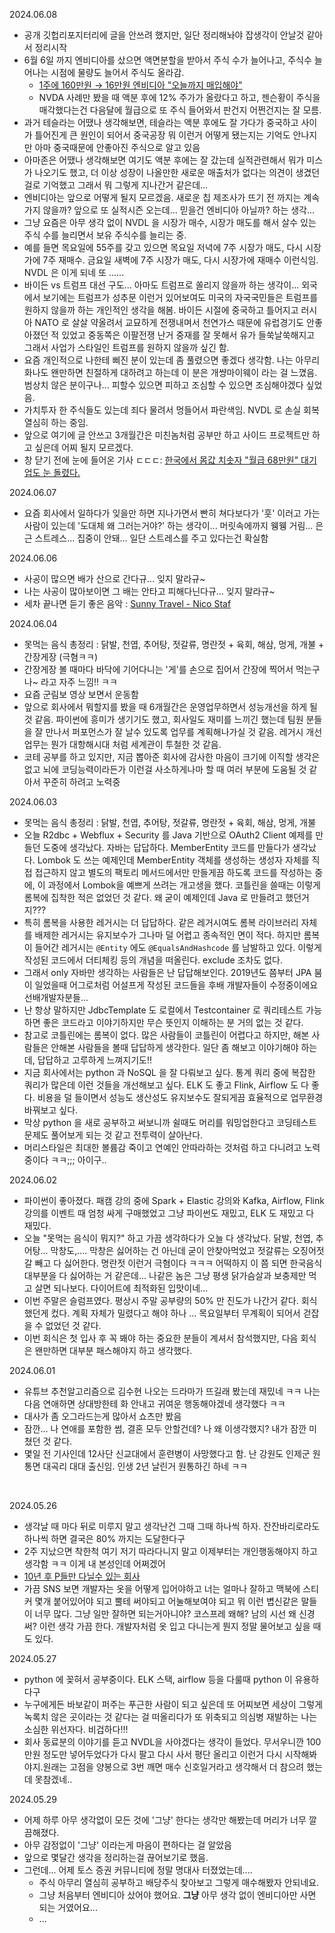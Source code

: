 2024.06.08

- 공개 깃헙리포지터리에 글을 안쓰려 했지만, 일단 정리해놔야 잡생각이 안날것 같아서 정리시작
- 6월 6일 까지 엔비디아를 샀으면 액면분할을 받아서 주식 수가 늘어나고, 주식수 늘어나는 시점에 물량도 늘어서 주식도 올라감. 
  - [1주에 160만원 → 16만원 엔비디아 "오늘까지 매입해야"](https://www.hankyung.com/article/2024060575866)
  - NVDA 사례만 봤을 때 액분 후에 12% 주가가 올랐다고 하고, 젠슨황이 주식을 매각했다는건 다음달에 월급으로 또 주식 들어와서 판건지 어쩐건지는 잘 모름.
- 과거 테슬라는 어땠나 생각해보면, 테슬라는 액분 후에도 잘 가다가 중국하고 사이가 틀어진게 큰 원인이 되어서 중국공장 뭐 이런거 어떻게 됐는지는 기억도 안나지만 아마 중국때문에 안좋아진 주식으로 알고 있음
- 아마존은 어땠나 생각해보면 여기도 액분 후에는 잘 갔는데 실적관련해서 뭐가 미스가 나오기도 했고, 더 이상 성장이 나올만한 새로운 매출처가 없다는 의견이 생겼던 걸로 기억했고 그래서 뭐 그렇게 지나간거 같은데... 
- 엔비디아는 앞으로 어떻게 될지 모르겠음. 새로운 칩 제조사가 뜨기 전 까지는 계속 가지 않을까? 앞으로 또 실적시즌 오는데... 믿을건 엔비디아 아닐까? 하는 생각...
- 그냥 요즘은 아무 생각 없이 NVDL 을 시장가 매수, 시장가 매도를 해서 살수 있는 주식 수를 늘리면서 보유 주식수를 늘리는 중. 
- 예를 들면 목요일에 55주를 갖고 있으면 목요일 저녁에 7주 시장가 매도, 다시 시장가에 7주 재매수. 금요일 새벽에 7주 시장가 매도, 다시 시장가에 재매수 이런식임. NVDL 은 이게 되네 또 ......
- 바이든 vs 트럼프 대선 구도... 아마도 트럼프로 쏠리지 않을까 하는 생각이... 외국에서 보기에는 트럼프가 성추문 이런거 있어보여도 미국의 자국국민들은 트럼프를 원하지 않을까 하는 개인적인 생각을 해봄. 바이든 시절에 중국하고 틀어지고 러시아 NATO 로 살살 약올려서 교묘하게 전쟁내며서 천연가스 때문에 유럽경기도 안좋아졌던 적 있었고 중동쪽은 이팔전쟁 난거 중재를 잘 못해서 유가 들쑥날쑥해지고 그래서 사업가 스타일인 트럼프를 원하지 않을까 싶긴 함.
- 요즘 개인적으로 나한테 삐진 분이 있는데 좀 풀렸으면 좋겠다 생각함. 나는 아무리 화나도 왠만하면 친절하게 대하려고 하는데  이 분은 개썅마이웨이 라는 걸 느꼈음. 범상치 않은 분이구나... 피할수 있으면 피하고 조심할 수 있으면 조심해야겠다 싶었음.
- 가치투자 한 주식들도 있는데 죄다 물려서 멍들어서 파란색임. NVDL 로 손실 회복 열심히 하는 중임. 
- 앞으로 여기에 글 안쓰고 3개월간은 미친놈처럼 공부만 하고 사이드 프로젝트만 하고 싶은데 어찌 될지 모르겠다.
- 창 닫기 전에 눈에 들어온 기사 ㄷㄷㄷ: [한국에서 몸값 치솟자 "월급 68만원" 대기업도 눈 돌렸다.](https://www.hankyung.com/article/2024060722261)



2024.06.07

- 요즘 회사에서 일하다가 잊을만 하면 지나가면서 빤히 쳐다보다가 '훗' 이러고 가는 사람이 있는데 '도대체 왜 그러는거야?' 하는 생각이... 머릿속에까지 웽웽 거림... 은근 스트레스... 집중이 안돼... 일단 스트레스를 주고 있다는건 확실함


2024.06.06

- 사공이 많으면 배가 산으로 간다규... 잊지 말라규\~ 
- 나는 사공이 많아보이면 그 배는 안타고 피해다닌다규... 잊지 말라규\~ 
- 세차 끝나면 듣기 좋은 음악 : [Sunny Travel - Nico Staf](https://www.youtube.com/watch?v=KS4cadytVwU)



2024.06.04

- 못먹는 음식 총정리 : 닭발, 천엽, 추어탕, 젓갈류, 명란젓 + 육회, 해삼, 멍게, 개불 + 간장게장 (극혐ㅋㅋ)
- 간장게장 볼 때마다 바닥에 기어다니는 '게'를 손으로 집어서 간장에 찍어서 먹는구나\~ 라고 자주 느낌!! ㅋㅋ
- 요즘 군림보 영상 보면서 운동함
- 앞으로 회사에서 뭐할지를 봤을 때 6개월간은 운영업무하면서 성능개선을 하게 될 것 같음. 파이썬에 흥미가 생기기도 했고, 회사일도 재미를 느끼긴 했는데 팀원 분들을 잘 만나서 퍼포먼스가 잘 날수 있도록 업무를 계획해나가실 것 같음. 레거시 개선업무는 뭔가 대항해시대 처럼 세계관이 투철한 것 같음.
- 코테 공부를 하고 있지만, 지금 뽑아준 회사에 감사한 마음이 크기에 이직할 생각은 없고 뇌에 코딩능력이라든가 이런걸 사소하게나마 할 때 여러 부분에 도움될 것 같아서 꾸준히 하려고 노력중



2024.06.03

- 못먹는 음식 총정리 : 닭발, 천엽, 추어탕, 젓갈류, 명란젓 + 육회, 해삼, 멍게, 개불
- 오늘 R2dbc + Webflux + Security 를 Java 기반으로 OAuth2 Client 예제를 만들던 도중에 생각났다. 자바는 답답하다. MemberEntity 코드를 만들다가 생각났다. Lombok 도 쓰는 예제인데 MemberEntity 객체를 생성하는 생성자 자체를 직접 접근하지 않고 별도의 팩토리 메서드에서만 만들게끔 하도록 코드를 작성하는 중에, 이 과정에서 Lombok을 예쁘게 쓰려는 개고생을 했다. 코틀린을 쓸때는 이렇게 롬복에 집착한 적은 없었던 것 같다. 왜 굳이 예제인데 Java 로 만들려고 했던거지???
- 특히 롬복을 사용한 레거시는 더 답답하다. 같은 레거시여도 롬복 라이브러리 자체를 배제한 레거시는 유지보수가 그나마 덜 어렵고 종속적인 면이 적다. 하지만 롬복이 들어간 레거시는 `@Entity` 에도 `@EqualsAndHashcode` 를 남발하고 있다. 이렇게 작성된 코드에서 더티체킹 등의 개념을 떠올린다. exclude 조차도 없다.
- 그래서 only 자바만 생각하는 사람들은 난 답답해보인다. 2019년도 쯤부터 JPA 붐이 일었을때 어그로처럼 어설프게 작성된 코드들을 후배 개발자들이 수정중이에요 선배개발자분들...
- 난 항상 말하지만 JdbcTemplate 도 로컬에서 Testcontainer 로 쿼리테스트 가능하면 좋은 코드라고 이야기하지만 무슨 뜻인지 이해하는 분 거의 없는 것 같다. 
- 참고로 코틀린에는 롬복이 없다. 많은 사람들이 코틀린이 어렵다고 하지만, 해본 사람들은 안해본 사람들을 볼때 답답하게 생각한다. 일단 좀 해보고 이야기해야 하는데, 답답하고 고루하게 느껴지기도!!
- 지금 회사에서는 python 과 NoSQL 을 잘 다뤄보고 싶다. 통계 쿼리 중에 복잡한 쿼리가 많은데 이런 것들을 개선해보고 싶다. ELK 도 좋고 Flink, Airflow 도 다 좋다. 비용을 덜 들이면서 성능도 생산성도 유지보수도 잘되게끔 효율적으로 업무환경 바꿔보고 싶다. 
- 막상 python 을 새로 공부하고 써보니까 쉴때도 머리를 워밍업한다고 코딩테스트 문제도 풀어보게 되는 것 같고 전투력이 살아난다. 
- 머리스타일은 최대한 볼륨감 죽이고 연예인 안따라하는 것처럼 하고 다니려고 노력중이다 ㅋㅋ;;; 아이구..



2024.06.02

- 파이썬이 좋아졌다. 패캠 강의 중에 Spark + Elastic 강의와 Kafka, Airflow, Flink 강의를 이벤트 때 엄청 싸게 구매했었고 그냥 파이썬도 재밌고, ELK 도 재밌고 다 재밌다. 
- 오늘 "못먹는 음식이 뭐지?" 하고 가끔 생각하다가 오늘 다 생각났다. 닭발, 천엽, 추어탕... 막창도,.... 막창은 싫어하는 건 아닌데 굳이 안찾아먹었고 젓갈류는 오징어젓갈 빼고 다 싫어한다. 명란젓 이런거 극혐이다 ㅋㅋㅋ 어떡하지 이 쯤 되면 한국음식 대부분을 다 싫어하는 거 같은데... 나같은 놈은 그냥 평생 닭가슴살과 보충제만 먹고 살면 되나보다. 다이어트에 최적화된 입맛이네...
- 이번 주말은 슬럼프였다. 평상시 주말 공부량의 50% 만 진도가 나간거 같다. 회식했던게 컸다. 계획 자체가 밀렸다고 해야 하나 ... 목요일부터 무계획이 되어서 걷잡을 수 없었던 것 같다. 
- 이번 회식은 첫 입사 후 꼭 봬야 하는 중요한 분들이 계셔서 참석했지만, 다음 회식은 왠만하면 대부분 패스해야지 하고 생각했다.

2024.06.01

- 유튜브 추천알고리즘으로 김수현 나오는 드라마가 뜨길래 봤는데 재밌네 ㅋㅋ 나는 다음 연애하면 상대방한테 화 안내고 귀여운 행동해야겠네 생각했다 ㅋㅋ
- 대사가 좀 오그라드는게 많아서 쇼츠만 봤음
- 잠깐... 나 연애를 포함한 썸, 결혼 모두 안할건데? 나 왜 이생각했지? 내가 잠깐 미쳤던 것 같다.
- 몇일 전 기사인데 12사단 신교대에서 훈련병이 사망했다고 함. 난 강원도 인제군 원통면 대곡리 대대 출신임. 인생 2년 날린거 원통하긴 하네 ㅋㅋ

<br/>



2024.05.26

- 생각날 때 마다 뒤로 미루지 말고 생각난건 그때 그때 하나씩 하자. 잔잔바리로라도 하나씩 하면 결국은 80% 까지는 도달한다구
- 2주 지났으면 착한척 여기 저기 따라다니지 말고 이제부터는 개인행동해야지 하고 생각함 ㅋㅋ 이게 내 본성인데 어쩌겠어 
- [10년 후 P들만 다닐수 있는 회사](https://www.youtube.com/shorts/2nlb8eKwmP4) 
- 가끔 SNS 보면 개발자는 옷을 어떻게 입어야하고 너는 얼마나 잘하고 맥북에 스티커 몇개 붙어있어야 되고 뿔테 써야되고 어눌해보여야 되고 뭐 이런 볍신같은 말들이 너무 많다. 그냥 일만 잘하면 되는거아니야? 코스프레 왜해? 남의 시선 왜 신경써? 이런 생각 가끔 한다. 개발자처럼 옷 입고 다니는게 뭔지 정말 물어보고 싶을 때도 있다.



2024.05.27

- python 에 꽂혀서 공부중이다. ELK 스택, airflow 등을 다룰때 python 이 유용하다구
- 누구에게든 바보같이 퍼주는 푸근한 사람이 되고 싶은데 또 어찌보면 세상이 그렇게 녹록치 않은 곳이라는 것 같다는 걸 떠올리다가 또 위축되고 의심병 재발하는 나는 소심한 위선자다. 비겁하다!!!
- 회사 동료분의 이야기를 듣고 NVDL을 사야겠다는 생각이 들었다. 무서우니깐 100만원 정도만 넣어두었다가 다시 팔고 다시 사서 평단 올리고 이런거 다시 시작해봐야지.원래는 고점을 양봉으로 3번 깨면 매수 신호일거라고 생각해서 더 참으려 했는데 못참겠네..



2024.05.29

- 어제 하루 아무 생각없이 모든 것에 '그냥' 한다는 생각만 해봤는데 머리가 너무 깔끔해졌다.
- 아무 감정없이 '그냥' 이라는게 마음이 편하다는 걸 알았음
- 앞으로 몇달간 생각을 정리하는걸 끊어보기로 했음.
- 그런데... 어제 토스 증권 커뮤니티에 정말 명대사 터졌었는데....
  - 주식 아무리 열심히 공부하고 배당주식 찾아보고 그렇게 매수해봤자 안되네요.
  - 그냥 처음부터 엔비디아 샀어야 했어요. **그냥** 아무 생각 없이 엔비디아만 사면 되는 거였어요...
  - ...















